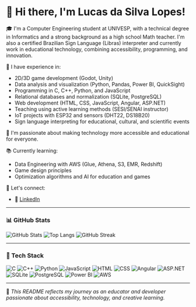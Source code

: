 # 👋 Hi there, I'm Lucas da Silva Lopes!

🎓 I'm a Computer Engineering student at UNIVESP, with a technical degree in Informatics and a strong background as a high school Math teacher. I'm also a certified Brazilian Sign Language (Libras) interpreter and currently work in educational technology, combining accessibility, programming, and innovation.

🚀 I have experience in:
- 2D/3D game development (Godot, Unity)
- Data analysis and visualization (Python, Pandas, Power BI, QuickSight)
- Programming in C, C++, Python, and JavaScript
- Relational databases and normalization (SQLite, PostgreSQL)
- Web development (HTML, CSS, JavaScript, Angular, ASP.NET)
- Teaching using active learning methods (SESI/SENAI instructor)
- IoT projects with ESP32 and sensors (DHT22, DS18B20)
- Sign language interpreting for educational, cultural, and scientific events

🎯 I'm passionate about making technology more accessible and educational for everyone.

📚 Currently learning:
- Data Engineering with AWS (Glue, Athena, S3, EMR, Redshift)
- Game design principles
- Optimization algorithms and AI for education and games

🔗 Let's connect:
- 💼 [LinkedIn](https://www.linkedin.com/in/lucaslopes-ti/)

---

### 📊 GitHub Stats

![GitHub Stats](https://github-readme-stats.vercel.app/api?username=lucaslopes-ti&show_icons=true&theme=radical)
![Top Langs](https://github-readme-stats.vercel.app/api/top-langs/?username=lucaslopes-ti&layout=compact&theme=radical)
![GitHub Streak](https://streak-stats.demolab.com/?user=lucaslopes-ti&theme=radical)


---

### 🧠 Tech Stack

![C](https://img.shields.io/badge/C-00599C?style=for-the-badge&logo=c&logoColor=white)
![C++](https://img.shields.io/badge/C++-00599C?style=for-the-badge&logo=cplusplus&logoColor=white)
![Python](https://img.shields.io/badge/Python-3776AB?style=for-the-badge&logo=python&logoColor=white)
![JavaScript](https://img.shields.io/badge/JavaScript-F7DF1E?style=for-the-badge&logo=javascript&logoColor=black)
![HTML](https://img.shields.io/badge/HTML5-E34F26?style=for-the-badge&logo=html5&logoColor=white)
![CSS](https://img.shields.io/badge/CSS3-1572B6?style=for-the-badge&logo=css3&logoColor=white)
![Angular](https://img.shields.io/badge/Angular-DD0031?style=for-the-badge&logo=angular&logoColor=white)
![ASP.NET](https://img.shields.io/badge/ASP.NET-512BD4?style=for-the-badge&logo=dotnet&logoColor=white)
![SQLite](https://img.shields.io/badge/SQLite-003B57?style=for-the-badge&logo=sqlite&logoColor=white)
![PostgreSQL](https://img.shields.io/badge/PostgreSQL-4169E1?style=for-the-badge&logo=postgresql&logoColor=white)
![Power BI](https://img.shields.io/badge/PowerBI-F2C811?style=for-the-badge&logo=powerbi&logoColor=black)
![AWS](https://img.shields.io/badge/AWS-232F3E?style=for-the-badge&logo=amazon-aws&logoColor=white)

---

📝 *This README reflects my journey as an educator and developer passionate about accessibility, technology, and creative learning.*
